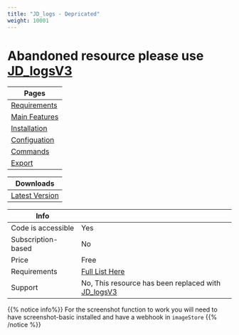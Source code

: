 ```yaml
---
title: "JD_logs - Depricated"
weight: 10001
---
```


# Abandoned resource please use [JD_logsV3](../jd_logsv3/)

Pages |
--- |
[Requirements](./requirments) |
[Main Features](./features) |
[Installation](./installation) |
[Configuation](./config) |
[Commands](./commands) |
[Export](./export) |

Downloads |
--- |
[Latest Version](github.com/prefech/JD_logs/releases/latest) |

Info | |
-- | -- |
Code is accessible | Yes |
Subscription-based | No |
Price | Free |
Requirements | [Full List Here](./requirments.md) |
Support | No, This resource has been replaced with [JD_logsV3](../JD_logsV3/)

{{% notice info%}}
For the screenshot function to work you will need to have screenshot-basic installed and have a webhook in `imageStore`
{{% /notice %}}
